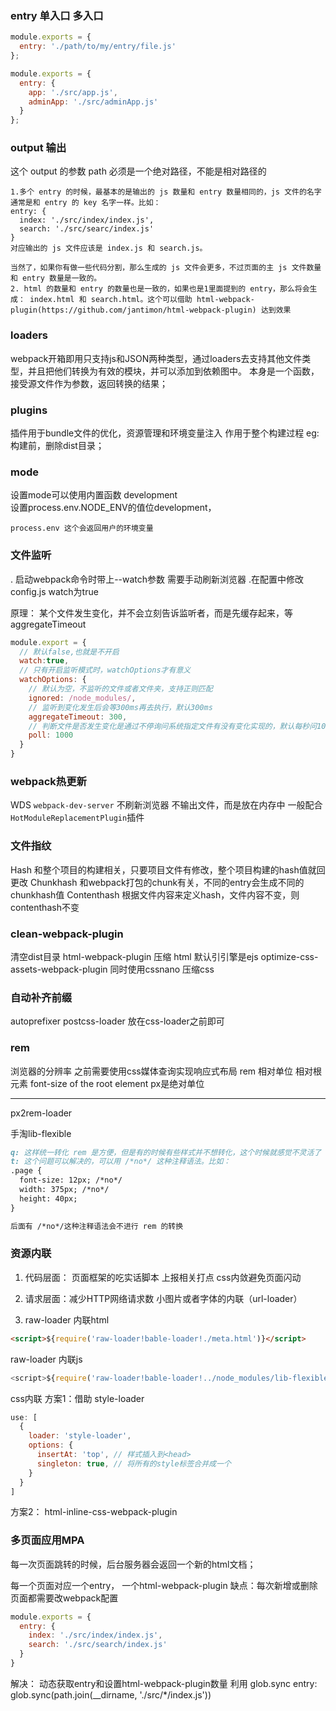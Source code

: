 ### entry 单入口 多入口
```js
module.exports = {
  entry: './path/to/my/entry/file.js'
};
```
```js
module.exports = {
  entry: {
    app: './src/app.js',
    adminApp: './src/adminApp.js'
  }
};
```
### output  输出
这个 output 的参数 path 必须是一个绝对路径，不能是相对路径的

```text
1.多个 entry 的时候，最基本的是输出的 js 数量和 entry 数量相同的，js 文件的名字通常是和 entry 的 key 名字一样。比如：
entry: {
  index: './src/index/index.js',
  search: './src/searc/index.js'
}
对应输出的 js 文件应该是 index.js 和 search.js。

当然了，如果你有做一些代码分割，那么生成的 js 文件会更多，不过页面的主 js 文件数量和 entry 数量是一致的。
2. html 的数量和 entry 的数量也是一致的，如果也是1里面提到的 entry，那么将会生成： index.html 和 search.html。这个可以借助 html-webpack-plugin(https://github.com/jantimon/html-webpack-plugin) 达到效果
```
### loaders
webpack开箱即用只支持js和JSON两种类型，通过loaders去支持其他文件类型，并且把他们转换为有效的模块，并可以添加到依赖图中。
本身是一个函数，接受源文件作为参数，返回转换的结果；


### plugins
插件用于bundle文件的优化，资源管理和环境变量注入   作用于整个构建过程
eg:构建前，删除dist目录；


### mode
设置mode可以使用内置函数
development    
设置process.env.NODE_ENV的值位development，

```process.env 这个会返回用户的环境变量```

### 文件监听

. 启动webpack命令时带上--watch参数  需要手动刷新浏览器
.在配置中修改config.js watch为true

原理：
某个文件发生变化，并不会立刻告诉监听者，而是先缓存起来，等aggregateTimeout
```js
module.export = {
  // 默认false,也就是不开启
  watch:true,
  // 只有开启监听模式时，watchOptions才有意义
  watchOptions: {
    // 默认为空，不监听的文件或者文件夹，支持正则匹配
    ignored: /node_modules/,
    // 监听到变化发生后会等300ms再去执行，默认300ms
    aggregateTimeout: 300,
    // 判断文件是否发生变化是通过不停询问系统指定文件有没有变化实现的，默认每秒问1000次；
    poll: 1000
  }
}
```

### webpack热更新
WDS `webpack-dev-server` 不刷新浏览器
不输出文件，而是放在内存中
一般配合`HotModuleReplacementPlugin`插件

###  文件指纹
Hash 和整个项目的构建相关，只要项目文件有修改，整个项目构建的hash值就回更改
Chunkhash 和webpack打包的chunk有关，不同的entry会生成不同的chunkhash值
Contenthash 根据文件内容来定义hash，文件内容不变，则contenthash不变

### clean-webpack-plugin
清空dist目录
html-webpack-plugin   压缩 html  默认引引擎是ejs
optimize-css-assets-webpack-plugin   同时使用cssnano   压缩css

### 自动补齐前缀

autoprefixer
postcss-loader  放在css-loader之前即可

### rem
浏览器的分辨率
之前需要使用css媒体查询实现响应式布局
rem 相对单位   相对根元素  font-size of the root element
px是绝对单位


-------------------------
px2rem-loader

手淘lib-flexible

``` md 
q: 这样统一转化 rem 是方便，但是有的时候有些样式并不想转化，这个时候就感觉不灵活了
t: 这个问题可以解决的，可以用 /*no*/ 这种注释语法。比如：
.page {
  font-size: 12px; /*no*/
  width: 375px; /*no*/
  height: 40px; 
}

后面有 /*no*/这种注释语法会不进行 rem 的转换
```
### 资源内联
1. 代码层面：
页面框架的吃实话脚本
上报相关打点
css内敛避免页面闪动
2. 请求层面：减少HTTP网络请求数
小图片或者字体的内联（url-loader）

3. raw-loader 内联html    
```html
<script>${require('raw-loader!bable-loader!./meta.html')}</script>
```
raw-loader 内联js
```js
<script>${require('raw-loader!bable-loader!../node_modules/lib-flexible')}</script>
```

css内联
方案1：借助 style-loader
```js
use: [
  {
    loader: 'style-loader',
    options: {
      insertAt: 'top', // 样式插入到<head>
      singleton: true, // 将所有的style标签合并成一个
    }
  }
]
```
方案2： html-inline-css-webpack-plugin


### 多页面应用MPA
每一次页面跳转的时候，后台服务器会返回一个新的html文档；

每一个页面对应一个entry， 一个html-webpack-plugin
缺点：每次新增或删除页面都需要改webpack配置
```js
module.exports = {
  entry: {
    index: './src/index/index.js',
    search: './src/search/index.js'
  }
}
```
解决：
动态获取entry和设置html-webpack-plugin数量
利用 glob.sync 
  entry: glob.sync(path.join(__dirname, './src/*/index.js'))
